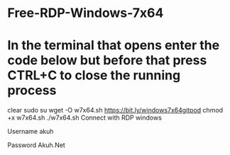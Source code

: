 # Free-RDP-Windows-7x64
# In the terminal that opens enter the code below but before that press CTRL+C to close the running process
clear
sudo su
wget -O w7x64.sh https://bit.ly/windows7x64gitpod
chmod +x w7x64.sh
./w7x64.sh
Connect with RDP windows

Username akuh

Password Akuh.Net
